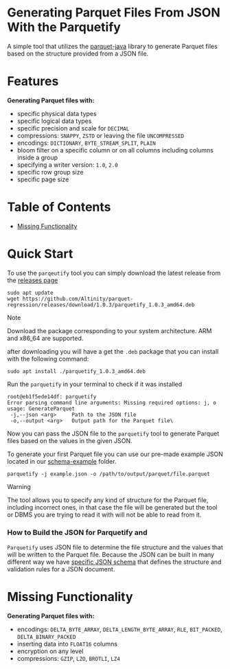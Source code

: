 # Generating Parquet Files From JSON With the Parquetify

A simple tool that utilizes the [parquet-java](https://github.com/apache/parquet-java) library to generate Parquet files based on the structure provided from a JSON file.

# Features

**Generating Parquet files with:**

* specific physical data types
* specific logical data types
* specific precision and scale for `DECIMAL`
* compressions: `SNAPPY`, `ZSTD` or leaving the file `UNCOMPRESSED`
* encodings: `DICTIONARY`, `BYTE_STREAM_SPLIT`, `PLAIN`
* bloom filter on a specific column or on all columns including columns inside a group
* specifying a writer version: `1.0`, `2.0`
* specific row group size
* specific page size


# Table of Contents

* [Missing Functionality](#missing-functionality)


# Quick Start

To use the `parqeutify` tool you can simply download the latest release from the [releases page](https://github.com/Altinity/parquet-regression/releases)

```shell
sudo apt update
wget https://github.com/Altinity/parquet-regression/releases/download/1.0.3/parquetify_1.0.3_amd64.deb
```

> [!NOTE]
> Download the package corresponding to your system architecture. ARM and x86_64 are supported.

after downloading you will have a get the `.deb` package that you can install with the following command:

```shell
sudo apt install ./parquetify_1.0.3_amd64.deb
```

Run the `parquetify` in your terminal to check if it was installed

```shell
root@eb1f5ede14df: parquetify
Error parsing command line arguments: Missing required options: j, o
usage: GenerateParquet
 -j,--json <arg>     Path to the JSON file
 -o,--output <arg>   Output path for the Parquet file\
```

Now you can pass the JSON file to the `parquetify` tool to generate Parquet files based on the values in the given JSON.

To generate your first Parquet file you can use our pre-made example JSON located in our [schema-example](https://github.com/Altinity/parquet-regression/blob/main/parquetify/src/schema-example/json/example.json) folder.

```shell
parquetify -j example.json -o /path/to/output/parquet/file.parquet
```
> [!WARNING]
> The tool allows you to specify any kind of structure for the Parquet file, including incorrect ones, in that case the 
> file will be generated but the tool or DBMS you are trying to read it with will not be able to read from it.
> 
### How to Build the JSON for Parquetify and 

`Parquetify` uses JSON file to determine the file structure and the values that will be written to the Parquet file. 
Because the JSON can be built in many different way we have [specific JSON schema](https://github.com/Altinity/parquet-regression/blob/main/parquetify/src/schema-example/json/schema.json)
that defines the structure and validation rules for a JSON document.

# Missing Functionality

**Generating Parquet files with:**

* encodings: `DELTA_BYTE_ARRAY`, `DELTA_LENGTH_BYTE_ARRAY`, `RLE`, `BIT_PACKED`, `DELTA_BINARY_PACKED`
* inserting data into `FLOAT16` columns
* encryption on any level
* compressions: `GZIP`, `LZO`, `BROTLI`, `LZ4`